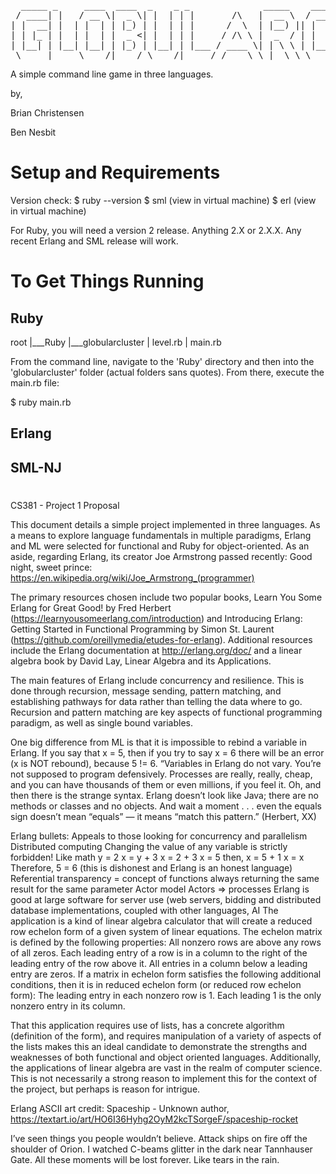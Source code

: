 <pre>
  _____ _     ____  ____  _    _ _              _____    _____ _    _    _  _____ _______ ______ _____
 / ____| |   / __ \|  _ \| |  | | |       /\   |  __ \  / ____| |  | |  | |/ ____|__   __|  ____|  __ \
| |  __| |  | |  | | |_) | |  | | |      /  \  | |__) || |    | |  | |  | | (___    | |  | |__  | |__) |
| | |_ | |  | |  | |  _ <| |  | | |     / /\ \ |  _  / | |    | |  | |  | |\___ \   | |  |  __| |  _  /
| |__| | |__| |__| | |_) | |__| | |___ / ____ \| | \ \ | |____| |__| |__| |____) |  | |  | |____| | \ \
 \_____|_____\____/|____/ \____/|_____/_/    \_\_|  \_\ \_____|_____\____/|_____/   |_|  |______|_|  \_\
</pre>
A simple command line game in three languages.

by,

Brian Christensen

Ben Nesbit

# Setup and Requirements

Version check:
  $ ruby --version
  $ sml (view in virtual machine)
  $ erl (view in virtual machine)

For Ruby, you will need a version 2 release. Anything 2.X or 2.X.X.
Any recent Erlang and SML release will work.

# To Get Things Running

## Ruby

root
 |___Ruby
      |___globularcluster
                |
            level.rb
                |
             main.rb

From the command line, navigate to the 'Ruby' directory and then into the 'globularcluster' folder (actual folders sans quotes). From there, execute the main.rb file:

  $ ruby main.rb

## Erlang

## SML-NJ

#

CS381 - Project 1 Proposal

This document details a simple project implemented in three languages. As a means to explore language fundamentals in multiple paradigms, Erlang and ML were selected for functional and Ruby for object-oriented. As an aside, regarding Erlang, its creator Joe Armstrong passed recently: Good night, sweet prince: https://en.wikipedia.org/wiki/Joe_Armstrong_(programmer)

The primary resources chosen include two popular books, Learn You Some Erlang for Great Good! by Fred Herbert (https://learnyousomeerlang.com/introduction) and Introducing Erlang: Getting Started in Functional Programming by Simon St. Laurent (https://github.com/oreillymedia/etudes-for-erlang). Additional resources include the Erlang documentation at http://erlang.org/doc/ and a linear algebra book by David Lay, Linear Algebra and its Applications.

The main features of Erlang include concurrency and resilience. This is done through recursion, message sending, pattern matching, and establishing pathways for data rather than telling the data where to go. Recursion and pattern matching are key aspects of functional programming paradigm, as well as single bound variables.

One big difference from ML is that it is impossible to rebind a variable in Erlang. If you say that x = 5, then if you try to say x = 6 there will be an error (x is NOT rebound), because 5 != 6.
“Variables in Erlang do not vary. You’re not supposed to program defensively. Processes are really, really, cheap, and you can have thousands of them or even millions, if you feel it. Oh, and then there is the strange syntax. Erlang doesn’t look like Java; there are no methods or classes and no objects. And wait a moment . . . even the equals sign doesn’t mean “equals” — it means “match this pattern.” (Herbert, XX)

Erlang bullets:
Appeals to those looking for concurrency and parallelism
Distributed computing
Changing the value of any variable is strictly forbidden!
Like math
y = 2
x = y + 3
x = 2 + 3
x = 5
then,
x = 5 + 1
x = x
Therefore, 5 = 6 (this is dishonest and Erlang is an honest language)
Referential transparency = concept of functions always returning the same result for the same parameter
Actor model
Actors => processes
Erlang is good at large software for server use (web servers, bidding and distributed database implementations, coupled with other languages, AI
The application is a kind of linear algebra calculator that will create a reduced row echelon form of a given system of linear equations. The echelon matrix is defined by the following properties:
All nonzero rows are above any rows of all zeros.
Each leading entry of a row is in a column to the right of the leading entry of the row above it.
All entries in a column below a leading entry are zeros.
If a matrix in echelon form satisfies the following additional conditions, then it is in reduced echelon form (or reduced row echelon form):
The leading entry in each nonzero row is 1.
Each leading 1 is the only nonzero entry in its column.

That this application requires use of lists, has a concrete algorithm (definition of the form), and requires manipulation of a variety of aspects of the lists makes this an ideal candidate to demonstrate the strengths and weaknesses of both functional and object oriented languages. Additionally, the applications of linear algebra are vast in the realm of computer science. This is not necessarily a strong reason to implement this for the context of the project, but perhaps is reason for intrigue.

Erlang ASCII art credit:
Spaceship - Unknown author, https://textart.io/art/HO6I36Hyhg2OyM2kcTSorgeF/spaceship-rocket

I’ve seen things you people wouldn’t believe. Attack ships on fire off the shoulder of Orion. I watched C-beams glitter in the dark near Tannhauser Gate. All these moments will be lost forever. Like tears in the rain.
